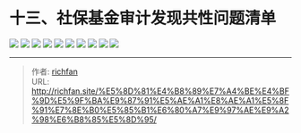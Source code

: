 # 十三、社保基金审计发现共性问题清单

![](https://jsd.cdn.zzko.cn/gh/richffan/img@main/audit/审计发现共性问题清单/十三-社保基金审计发现共性问题清单/社保基金审计发现共性问题清单126.webp)
![](https://jsd.cdn.zzko.cn/gh/richffan/img@main/audit/审计发现共性问题清单/十三-社保基金审计发现共性问题清单/社保基金审计发现共性问题清单127.webp)
![](https://jsd.cdn.zzko.cn/gh/richffan/img@main/audit/审计发现共性问题清单/十三-社保基金审计发现共性问题清单/社保基金审计发现共性问题清单128.webp)
![](https://jsd.cdn.zzko.cn/gh/richffan/img@main/audit/审计发现共性问题清单/十三-社保基金审计发现共性问题清单/社保基金审计发现共性问题清单129.webp)
![](https://jsd.cdn.zzko.cn/gh/richffan/img@main/audit/审计发现共性问题清单/十三-社保基金审计发现共性问题清单/社保基金审计发现共性问题清单130.webp)
![](https://jsd.cdn.zzko.cn/gh/richffan/img@main/audit/审计发现共性问题清单/十三-社保基金审计发现共性问题清单/社保基金审计发现共性问题清单131.webp)
![](https://jsd.cdn.zzko.cn/gh/richffan/img@main/audit/审计发现共性问题清单/十三-社保基金审计发现共性问题清单/社保基金审计发现共性问题清单132.webp)
![](https://jsd.cdn.zzko.cn/gh/richffan/img@main/audit/审计发现共性问题清单/十三-社保基金审计发现共性问题清单/社保基金审计发现共性问题清单133.webp)
![](https://jsd.cdn.zzko.cn/gh/richffan/img@main/audit/审计发现共性问题清单/十三-社保基金审计发现共性问题清单/社保基金审计发现共性问题清单134.webp)
![](https://jsd.cdn.zzko.cn/gh/richffan/img@main/audit/审计发现共性问题清单/十三-社保基金审计发现共性问题清单/社保基金审计发现共性问题清单135.webp)


---

> 作者: [richfan](https://richfan.site/)  
> URL: http://richfan.site/%E5%8D%81%E4%B8%89%E7%A4%BE%E4%BF%9D%E5%9F%BA%E9%87%91%E5%AE%A1%E8%AE%A1%E5%8F%91%E7%8E%B0%E5%85%B1%E6%80%A7%E9%97%AE%E9%A2%98%E6%B8%85%E5%8D%95/  

